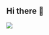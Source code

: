 ## Hi there 👋

<img src="https://capsule-render.vercel.app/api?type=waving&color=BDBDC8&height=150&section=header" />
